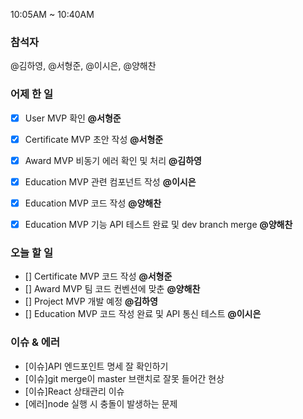 10:05AM \~ 10:40AM

### 참석자

@김하영, @서형준, @이시은, @양해찬

### 어제 한 일

* [x] User MVP 확인 **@서형준**
* [x] Certificate MVP 초안 작성 **@서형준**
* [x] Award MVP 비동기 에러 확인 및 처리 **@김하영**
* [x] Education MVP 관련 컴포넌트 작성 **@이시은**
* [x] Education MVP 코드 작성 **@양해찬**
* [x] Education MVP 기능 API 테스트 완료 및 dev branch merge **@양해찬**


### 오늘 할 일

* [] Certificate MVP 코드 작성 **@서형준**
* [] Award MVP 팀 코드 컨벤션에 맞춘 **@양해찬**
* [] Project MVP 개발 예정 **@김하영**
* [] Education MVP 코드 작성 완료 및 API 통신 테스트 **@이시은**


### 이슈 & 에러

* [이슈]API 엔드포인트 명세 잘 확인하기
* [이슈]git merge이 master 브랜치로 잘못 들어간 현상
* [이슈]React 상태관리 이슈
* [에러]node 실행 시 충돌이 발생하는 문제